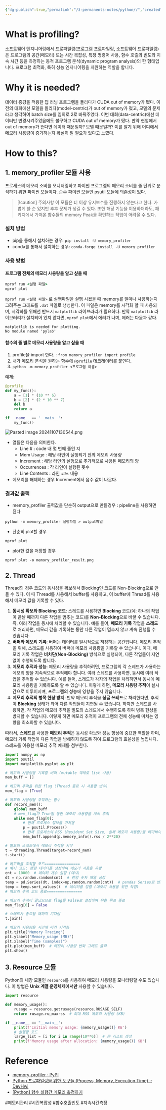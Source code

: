 ```yaml
---
{"dg-publish":true,"permalink":"/3-permanents-notes/python//","created":"2024-11-07T10:44:50.343+09:00","updated":"2024-11-07T13:30:20.973+09:00"}
---
```



# What is profiling?

소프트웨어 엔지니어링에서 프로파일링(프로그램 프로파일링, 소프트웨어 프로파일링)은 프로그램의 공간(메모리) 또는 시간 복잡성, 특정 명령어 사용, 함수 호출의 빈도와 지속 시간 등을 측정하는 동적 프로그램 분석(dynamic program analysis)의 한 형태입니다.
프로그램 최적화, 특히 성능 엔지니어링을 지원하는 역할을 합니다.

# Why it is needed?

데이터 증강을 적용한 딥 러닝 프로그램을 돌리다가 CUDA out of memory가 떴다.
이전의 대회에선 모델을 돌리다(model-centric)가 out of memory가 떴고, 모델의 문제라고 생각하여 batch size를 임의로 2로 바꿔주었다. 이번 대회(data-centric)에선 데이터만 변경시켜주었음에도 불구하고 CUDA out of memory가 떴다. 
만약 현업에서 out of memory가 뜬다면 데이터 때문일까? 모델 때문일까? 이를 알기 위해 어디에서 메모리 사용량이 증가하는지 확실히 알 필요가 있다고 느꼈다.

# How to this?

## 1. memory_profiler 모듈 사용

프로세스의 메모리 소비를 모니터링하고 파이썬 프로그램의 메모리 소비를 줄 단위로 분석하기 위한 파이썬 모듈이다. 순수 파이썬 모듈인 psutil 모듈에 의존성이 있다.

>[!caution] 주의사항 
>이 모듈은 더 이상 유지보수를 진행하지 않는다고 한다.
>가볍게 쓸 순 있지만 추후 문제가 생길 수 있다.
>또한 해당 기능을 이용하더라도, 패키지에서 가져온 함수들의 memory Peak을 확인하는 작업이 어려울 수 있다.
>

### 설치 방법

- pip을 통해서 설치하는 경우: `pip install -U memory_profiler`
- conda를 통해서 설치하는 경우: `conda-forge install -U memory_profiler`

### 사용 방법

#### 프로그램 전체의 메모리 사용량을 알고 싶을 때

```cmd
mprof run <실행 파일>
mprof plot
```

`mprof run <실행 파일>` 로 실행파일을 실행 시켰을 때 memory를 얼마나 사용하는지 그려주는 그래프를 `.dat` 파일로 생성한다. 이 파일은 memory를 시각화 할 때 사용되며, 시각화를 위해선 반드시 `matplotlib` 라이브러리가 필요하다.
만약 `matplotlib` 라이브러리가 설치되어 있지 않다면, `mprof plot`에서 에러가 나며, 에러는 다음과 같다.

```
matplotlib is needed for plotting.
No module named 'pylab'
```

#### 함수의 줄 별로 메모리 사용량을 알고 싶을 때

1. profile을 import 한다. : `from memory_profiler import profile`
2. 내가 메모리 분석을 원하는 함수에 `@profile` 데코레이터를 붙인다.
3. `python -m memory_profiler <프로그램 이름>`

예제:

```python
@profile
def my_func():
    a = [1] * (10 ** 6)
    b = [2] * (2 * 10 ** 7)
    del b
    return a

if __name__ == '__main__':
    my_func()

```


![Pasted image 20241107130544.png](/img/user/AttachedFiles/Pasted%20image%2020241107130544.png)

- 열들은 다음을 의미한다.
    - Line # : code 내 몇 번째 줄인 지 
    - Mem Usage : 해당 라인이 실행되기 전의 메모리 사용량
    - Increment : 해당 라인의 실행으로 추가적으로 사용된 메모리의 양
    - Occurrences : 각 라인이 실행된 횟수
    - Line Contents : 라인 코드 내용
- 메모리를 해제하는 경우 Increment에서 음수 값이 나온다.

### 결과값 출력

- memory_profiler 출력값을 단순히 output으로 만들경우 : pipeline을 사용하면 된다
```
python -m memory_profiler 실행파일 > output파일
```

- 단순히 plot할 경우
```
mprof plot 
```

- plot한 값을 저장할 경우
```
mprof plot -o memory_profiler_result.png
```

## 2. Thread

Thread의 경우 코드의 동시성을 확보해서 Blocking인 코드를 Non-Blocking으로 만들 수 있다. 이 때 Thread를 사용해서 buffer를 사용하고, 이 buffer에 Thread를 사용해서 메모리 값을 기록할 수 있다.
1. **동시성 확보와 Blocking 코드**: 스레드를 사용하면 **Blocking** 코드(예: 하나의 작업이 끝날 때까지 다른 작업을 멈추는 코드)를 **Non-Blocking**으로 바꿀 수 있습니다. 즉, 여러 작업을 동시에 처리할 수 있습니다. 예를 들어, **메모리 기록** 작업을 **스레드**로 처리하면, 메모리 값을 기록하는 동안 다른 작업이 멈추지 않고 계속 진행될 수 있습니다.
2. **버퍼와 메모리 기록**: 버퍼는 데이터를 일시적으로 저장하는 공간입니다. 메모리 추적을 위해, 스레드를 사용하여 버퍼에 메모리 사용량을 기록할 수 있습니다. 이때, 메모리 기록 작업은 **비차단(Non-Blocking)** 방식으로 실행되어, 다른 작업들이 지연 없이 수행되도록 합니다.
3. **메모리 추적과 성능**: 메모리 사용량을 추적하려면, 프로그램의 각 스레드가 사용하는 메모리 양을 지속적으로 추적해야 합니다. 여러 스레드를 사용하면, 동시에 여러 작업을 추적할 수 있습니다. 예를 들어, 스레드가 각자의 작업을 처리하면서 동시에 메모리 사용량을 기록하도록 할 수 있습니다. 이렇게 하면, **메모리 사용량 추적**이 실시간으로 이루어지며, 프로그램의 성능에 영향을 주지 않습니다.    
4. **메모리 추적의 병목 현상 방지**: 만약 메모리 추적을 **싱글 쓰레드**로 처리한다면, 추적이 **Blocking** 상태가 되어 다른 작업들이 지연될 수 있습니다. 하지만 스레드를 사용하면, 각 작업의 메모리 추적을 별도의 스레드에서 수행하도록 하여 병목 현상을 방지할 수 있습니다. 이렇게 하면 메모리 추적이 프로그램의 전체 성능에 미치는 영향을 최소화할 수 있습니다.
    
따라서, **스레드**를 사용한 **메모리 추적**은 동시성 확보와 성능 향상에 중요한 역할을 하며, 메모리 기록 작업이 다른 작업을 방해하지 않도록 하여 프로그램의 효율성을 높입니다.
스레드를 이용한 메모리 추적 예제를 첨부한다.

```python
import numpy as np
import psutil
import matplotlib.pyplot as plt

# 메모리 사용량을 기록할 버퍼 (mutable 객체로 list 사용)
mem_buff = []

# 메모리 추적을 위한 flag (Thread 종료 시 사용할 변수)
mem_flag = [True]

# 메모리 사용량을 추적하는 함수
def record_mem():    
    global mem_buff
    # mem_flag가 True일 동안 메모리 사용량을 계속 추적
    while mem_flag[0]:
        # 현재 프로세스 정보를 가져옴
        p = psutil.Process()        
        # 현재 프로세스의 RSS (Resident Set Size, 실제 메모리 사용량)을 메가바이트 단위로 저장
        mem_buff.append(p.memory_info().rss / 2**20)

# 별도의 스레드에서 메모리 추적을 시작
t = threading.Thread(target=record_mem)
t.start()

# 메모리를 추적할 코드================
# 예시 코드: 랜덤 데이터를 생성하여 메모리 사용을 유발
cnt = 10000  # 데이터 개수 설정 (예시)
dt = np.random.random(cnt)  # 랜덤 숫자 배열 생성
temp = pd.Series(dt, index=np.random.random(cnt))  # pandas Series로 변환
temp = temp.sort_values()  # 데이터를 정렬 (메모리 사용을 위한 작업)
# 메모리 추적 코드 종료================

# 메모리 추적이 끝났으므로 flag를 False로 설정하여 무한 루프 종료
mem_flag[0] = False

# 스레드가 종료될 때까지 기다림
t.join()

# 메모리 사용량을 시간에 따라 시각화
plt.title("Memory Tracing")
plt.ylabel("Memory_usage (MB)")
plt.xlabel("Time (samples)")
plt.plot(mem_buff)  # 메모리 사용량 변화 그래프 출력
plt.show()

```

## 3. Resource 모듈

Python의 내장 모듈인 `resource`를 사용하여 메모리 사용량을 모니터링할 수도 있습니다. 이 방법은 **Unix 계열 운영체제에서만** 사용할 수 있습니다.

```python
import resource

def memory_usage():
    rusage = resource.getrusage(resource.RUSAGE_SELF)
    return rusage.ru_maxrss  # 최대 RSS 메모리 사용량 (KB)

if __name__ == "__main__":
    print(f'Initial memory usage: {memory_usage()} KB')
    # 실행할 코드
    large_list = [i for i in range(10**6)]  # 큰 리스트 생성
    print(f'Memory usage after allocation: {memory_usage()} KB')

```

# Reference

- [memory-profiler · PyPI](https://pypi.org/project/memory-profiler/)
- [Python 프로파일링을 위한 도구들 (Process, Memory, Execution Time) :: DevHwi](https://devhwi.tistory.com/39)
- [\[Python\] 함수 실행간 메모리 측정하기](https://devocean.sk.com/blog/techBoardDetail.do?ID=165364&boardType=techBlog)


#메모리관리 #시간복잡성 #함수호출빈도 #지속시간측정